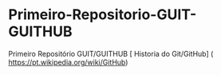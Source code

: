 # Primeiro-Repositorio-GUIT-GUITHUB
Primeiro Repositório GUIT/GUITHUB
[ Historia do Git/GitHub]  ( https://pt.wikipedia.org/wiki/GitHub)
